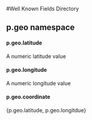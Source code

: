 #Well Known Fields Directory

## **p.geo** namespace

#### p.geo.latitude
  A numeric latitude value
#### p.geo.longitude
  A numeric longitude value
#### p.geo.coordinate
  {p.geo.latitude, p.geo.longitdue}
